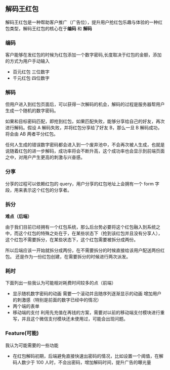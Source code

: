 ## 解码王红包

解码王红包是一种帮助客户推广（广告位），提升用户抢红包乐趣与体验的一种红包类型，解码王红包的核心在于**编码** 和 **解码**

### 编码

客户能够在发红包的时候为红包添加一个数字密码,长度取决于红包的金额，添加的方式为用户手动输入

- 百元红包 三位数字
- 千元红包 四位数字

### 解码

但用户进入到红包页面后，可以获得一次解码的机会，解码的过程是服务器帮用户生成一个随机的数字密码。

如果和目标密码匹配，即抢到红包，如果匹配失败，能够分享给自己的好友，再次进行解码。假设 A 解码失败，并将红包分享给了好友 B，那么一旦 B 解码成功，将会由 AB 两者平分红包。

任何人生成的错误数字密码都会进入到一个废弃池中，不会再次被人生成，也就是说随着红包的进一步解码，成功率将会不断升高，这个成功率也会显示到前端页面之中，对用户产生更高的刺激与兴奋感。

### 分享

分享的过程可以依赖红包的 query，用户分享的红包地址上会拥有一个 form 字段，用来表示这个红包的分享者。

### 拆分

**难点（后端）**

由于我们目前已经拥有一个红包系统，那么后台势必要将这个红包融入到系统之中，而这个红包的特殊之处在于，在某些状态下（抢到该红包并且没有分享人），这个红包不需要拆分，在某些状态下，这个红包需要被拆分成两份。

所以后端应该一开始就拆分成两份，在不需要拆分的时候直接给该用户配送两份红包。
还是作为一份红包创建，在需要拆分的时候进行两次派发。

### 耗时

下面列出一些我认为可能相对耗费时间较多的点（前端）

- 显示随机数字密码的动画 需要一个滚动并且随序列逐渐显示的动画 增加用户的刺激感（特别是前面的数字已经中的情况）
- 两个端的表单
- 移动端的支付 利用先充值在再钱的方案，需要对以前的移动端支付模块进行重写，并且这个微信支付模块还未使用过，可能会出现问题。

### Feature(可能)

我认为可能需要的一些功能

- 在红包解码初期，后端避免直接快速出密码的情况，比如设置一个阈值，在解码人数少于 100 人时，不会出密码，增加解码时间，提升广告的曝光量

